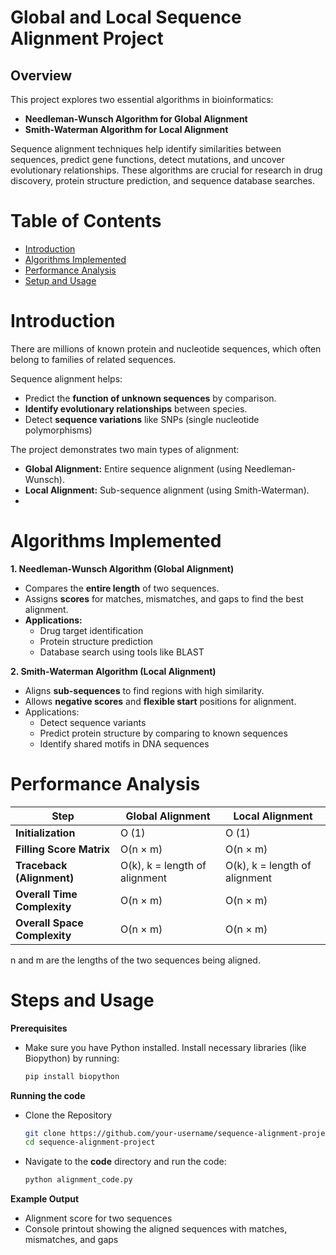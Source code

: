 
# Global and Local Sequence Alignment Project
## Overview
This project explores two essential algorithms in bioinformatics:

 - **Needleman-Wunsch Algorithm for Global Alignment**
 - **Smith-Waterman Algorithm for Local Alignment**

Sequence alignment techniques help identify similarities between sequences, predict gene functions, detect mutations, and uncover evolutionary relationships. These algorithms are crucial for research in drug discovery, protein structure prediction, and sequence database searches.

# Table of Contents
- [Introduction](#Introduction)
- [Algorithms Implemented](#Algorithms-Implemented)
- [Performance Analysis](#Performance-Analysis)
- [Setup and Usage](#Setup-and-Usage)

# Introduction
There are millions of known protein and nucleotide sequences, which often belong to families of related sequences.

Sequence alignment helps:
 - Predict the **function of unknown sequences** by comparison.
 - **Identify evolutionary relationships** between species.
 - Detect **sequence variations** like SNPs (single nucleotide polymorphisms)

The project demonstrates two main types of alignment:
- **Global Alignment:** Entire sequence alignment (using Needleman-Wunsch).
- **Local Alignment:** Sub-sequence alignment (using Smith-Waterman).
- 
# Algorithms Implemented
**1. Needleman-Wunsch Algorithm (Global Alignment)**

- Compares the **entire length** of two sequences.
- Assigns **scores** for matches, mismatches, and gaps to find the best alignment.
- **Applications:**
  - Drug target identification
  - Protein structure prediction
  - Database search using tools like BLAST

**2. Smith-Waterman Algorithm (Local Alignment)**

- Aligns **sub-sequences** to find regions with high similarity.
- Allows **negative scores** and **flexible start** positions for alignment.
- Applications:
  - Detect sequence variants
  - Predict protein structure by comparing to known sequences
  - Identify shared motifs in DNA sequences


# Performance Analysis
| Step                    | Global Alignment            | Local Alignment     |
|-------------------------|----------------------|---------------------|
| **Initialization**          | O (1)                | O (1)               |
| **Filling Score Matrix**    | O(n × m)             | O(n × m)            |
| **Traceback (Alignment)**   | O(k), k = length of alignment| O(k), k = length of alignment           |
| **Overall Time Complexity** | O(n × m)             | O(n × m)            |
| **Overall Space Complexity**| O(n × m)             | O(n × m)            |

n and m are the lengths of the two sequences being aligned.

# Steps and Usage
**Prerequisites**
 - Make sure you have Python installed. Install necessary libraries (like Biopython) by running:
      ```bash
      pip install biopython
**Running the code**
- Clone the Repository
  ```bash
  git clone https://github.com/your-username/sequence-alignment-project.git
  cd sequence-alignment-project
- Navigate to the **code** directory and run the code:
  ```bash
  python alignment_code.py
 **Example Output**
 - Alignment score for two sequences
- Console printout showing the aligned sequences with matches, mismatches, and gaps
  




